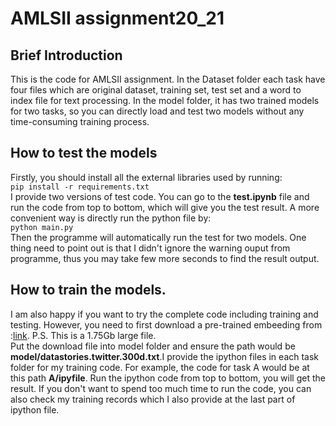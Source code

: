 # AMLSII assignment20_21

## Brief Introduction
This is the code for AMLSII assignment. In the Dataset folder each task have four files which are original dataset, training set, test set and a word to index file for text processing. In the model folder, it has two trained models for two tasks, so you can directly load and test two models without any time-consuming training process.

## How to test the models

Firstly, you should install all the external libraries used by running: <br>
`pip install -r requirements.txt`<br>
I provide two versions of test code. You can go to the **test.ipynb** file and run the code from top to bottom, which will give you the test result. A more convenient way is directly run the python file by:<br>
`python main.py`<br>
Then the programme will automatically run the test for two models. One thing need to point out is that I didn't ignore the warning ouput from programme, thus you may take few more seconds to find the result output.

## How to train the models.

I am also happy if you want to try the complete code including training and testing. However, you need to first download a pre-trained embeeding from :[link](https://mega.nz/file/u4hFAJpK#UeZ5ERYod-SwrekW-qsPSsl-GYwLFQkh06lPTR7K93I). P.S. This is a 1.75Gb large file.<br>
Put the download file into model folder and ensure the path would be **model/datastories.twitter.300d.txt**.I provide the ipython files in each task folder for my training code. For example, the code for task A would be at this path **A/ipyfile**. Run the ipython code from top to bottom, you will get the result. If you don't want to spend too much time to run the code, you can also check my training records which I also provide at the last part of ipython file.
